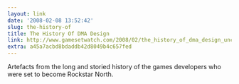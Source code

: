 ```yaml
---
layout: link
date: '2008-02-08 13:52:42'
slug: the-history-of
title: The History Of DMA Design
link: http://www.gamesetwatch.com/2008/02/the_history_of_dma_design_unco.php
extra: a45a7acbd8bdaddb42d8049b4c657fed
---
```


Artefacts from the long and storied history of the games developers who were set to become Rockstar North.